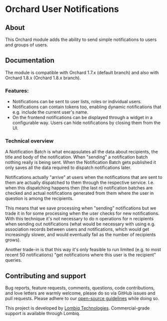# Orchard User Notifications



## About

This Orchard module adds the ability to send simple notifications to users and groups of users.


## Documentation

The module is compatible with Orchard 1.7.x (default branch) and also with Orchard 1.8.x (Orchard 1.8.x branch).

### Features:

- Notifications can be sent to user lists, roles or individual users.
- Notifications can contain tokens too, enabling dynamic notifications that e.g. include the current user's name.
- On the frontend notifications can be displayed through a widget in a configurable way. Users can hide notifications by closing them from the UI.

### Technical overview

A Notification Batch is what encapsulates all the data about recipients, the title and body of the notification. When "sending" a notification batch nothing really is being sent. When the Notification Batch gets published it only saves all the data required to dispatch notifications later.

Notifications actually "arrive" at users when the notifications that are sent to them are actually dispatched to them through the respective service. I.e. when this dispatching happens then (the last n) notification batches are checked and actual notifications generated from them where the user in question is among the recipients.

This means that we save processing when "sending" notifications but we trade it in for some processing when the user checks for new notifications. With this technique it's not necessary to do n operations for n recipients when sending out notifications (what would be necessary with using e.g. association records between users and notifications, which would get increasingly slower, and would eventually fail as the number of recipients grows).

Another trade-in is that this way it's only feasible to run limited (e.g. to most recent 50 notifications) "get notifications where this user is the recipient" queries.


## Contributing and support

Bug reports, feature requests, comments, questions, code contributions, and love letters are warmly welcome, please do so via GitHub issues and pull requests. Please adhere to our [open-source guidelines](https://lombiq.com/open-source-guidelines) while doing so.

This project is developed by [Lombiq Technologies](https://lombiq.com/). Commercial-grade support is available through Lombiq.